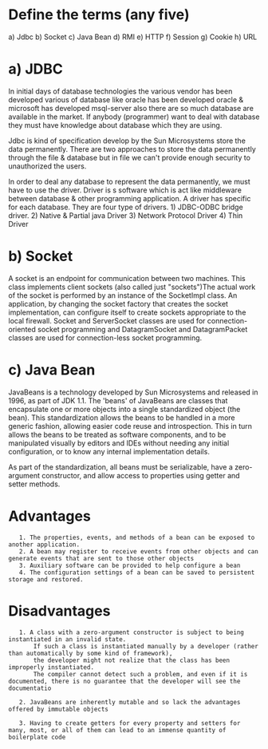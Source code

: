# Define the terms (any five)
   a) Jdbc
   b) Socket
   c) Java Bean
   d) RMI
   e) HTTP
   f) Session
   g) Cookie
   h) URL
# a) JDBC
   In initial days of database technologies the various vendor has been developed various of database like oracle has been developed oracle & microsoft has developed msql-server also there are so much database are available in the market.
   If anybody (programmer) want to deal with database they must have knowledge about database which they are using. 
 
   Jdbc is kind of specification develop by the Sun Microsystems store the data permanently. There are two approaches to store the data permanently through the file & database but in file we can't provide enough security to unauthorized the users.
 
   In order to deal any database to represent the data permanently, we must have to use the driver. Driver is s software which is act like middleware between database & other programming application. A driver has specific for each database.
   They are four type of drivers.
        1) JDBC-ODBC bridge driver.
        2) Native & Partial java Driver
        3) Network Protocol Driver 
        4) Thin Driver 

# b) Socket
   A socket is an endpoint for communication between two machines. This class implements client sockets (also called just "sockets")The actual work of the socket is performed by an instance of the SocketImpl class. An application, by changing the socket factory that creates the socket implementation, can configure itself to create sockets appropriate to the local firewall.
   Socket and ServerSocket classes are used for connection-oriented socket programming and DatagramSocket and DatagramPacket classes are used for connection-less socket programming. 

# c) Java Bean
   JavaBeans is a technology developed by Sun Microsystems and released in 1996, as part of JDK 1.1.
   The 'beans' of JavaBeans are classes that encapsulate one or more objects into a single standardized object (the bean). This standardization allows the beans to be handled in a more generic fashion, allowing easier code reuse and introspection. This in turn allows the beans to be treated as software components, and to be manipulated visually by editors and IDEs without needing any initial configuration, or to know any internal implementation details.

   As part of the standardization, all beans must be serializable, have a zero-argument constructor, and allow access to properties using getter and setter methods.
   # Advantages
       1. The properties, events, and methods of a bean can be exposed to another application.
       2. A bean may register to receive events from other objects and can generate events that are sent to those other objects
       3. Auxiliary software can be provided to help configure a bean
       4. The configuration settings of a bean can be saved to persistent storage and restored.

  # Disadvantages
       1. A class with a zero-argument constructor is subject to being instantiated in an invalid state. 
           If such a class is instantiated manually by a developer (rather than automatically by some kind of framework), 
           the developer might not realize that the class has been improperly instantiated. 
           The compiler cannot detect such a problem, and even if it is documented, there is no guarantee that the developer will see the documentatio

       2. JavaBeans are inherently mutable and so lack the advantages offered by immutable objects

       3. Having to create getters for every property and setters for many, most, or all of them can lead to an immense quantity of boilerplate code
  



   



   